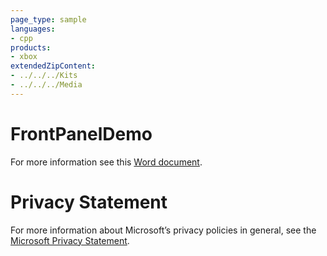 ```yaml
---
page_type: sample
languages:
- cpp
products:
- xbox
extendedZipContent:
- ../../../Kits
- ../../../Media
---
```

# FrontPanelDemo
For more information see this [Word document](readme.docx).
# Privacy Statement
For more information about Microsoft’s privacy policies in general, see the [Microsoft Privacy Statement](https://privacy.microsoft.com/en-us/privacystatement/).
